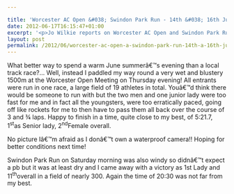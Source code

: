 ```yaml
---

title: 'Worcester AC Open &#038; Swindon Park Run - 14th &#038; 16th June 2012'
date: 2012-06-17T16:15:47+01:00
excerpt: '<p>Jo Wilkie reports on Worcester AC Open and Swindon Park Run...</p>'
layout: post
permalink: /2012/06/worcester-ac-open-a-swindon-park-run-14th-a-16th-june-2012/
---
```

What better way to spend a warm June summerâ€™s evening than a local track race?&#8230; Well, instead I paddled my way round a very wet and blustery 1500m at the Worcester Open Meeting on Thursday evening! All entrants were run in one race, a large field of 19 athletes in total. Youâ€™d think there would be someone to run with but the two men and one junior lady were too fast for me and in fact all the youngsters, were too erratically paced, going off like rockets for me to then have to pass them all back over the course of 3 and ¾ laps. Happy to finish in a time, quite close to my best, of 5:21.7, 1<sup>st</sup>as Senior lady, 2<sup>nd</sup>Female overall.

No picture Iâ€™m afraid as I donâ€™t own a waterproof camera!! Hoping for better conditions next time!

Swindon Park Run on Saturday morning was also windy so didnâ€™t expect a pb but it was at least dry and I came away with a victory as 1st Lady and 11<sup>th</sup>overall in a field of nearly 300. Again the time of 20:30 was not far from my best.